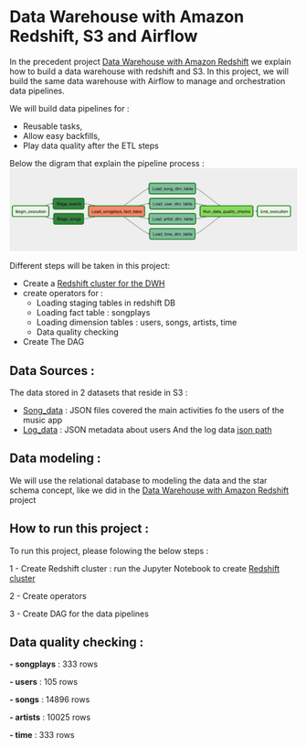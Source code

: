 # Data Warehouse with Amazon Redshift, S3 and Airflow
In the precedent project [Data Warehouse with Amazon Redshift](https://github.com/Iaddiop/Cloud_Data_Warehouse) we explain how to build a data warehouse with redshift and S3. In this project, we will build the same data warehouse with Airflow to manage and orchestration data pipelines.

We will build data pipelines for :
- Reusable tasks,
- Allow easy backfills,
- Play data quality after the ETL steps

Below the digram that explain the pipeline process : ![image info](./dag.png)

Different steps will be taken in this project:
- Create a [Redshift cluster for the DWH](https://github.com/Iaddiop/Cloud_Data_Warehouse/blob/master/Creating%20Redshift%20Cluster.ipynb)
- create operators for :
    * Loading staging tables in redshift DB
    * Loading fact table  : songplays
    * Loading dimension tables : users, songs, artists, time
    * Data quality checking
- Create The DAG

## Data Sources :
The data stored in 2 datasets that reside in S3 :
- [Song_data](s3://udacity-dend/song_data) : JSON files covered the main activities fo the users of the music app
- [Log_data](s3://udacity-dend/log_data) : JSON metadata about users
And the log data [json path](s3://udacity-dend/log_json_path.json)

## Data modeling :
We will use the relational database to modeling the data and the star schema concept, like we did in the [Data Warehouse with Amazon Redshift](https://github.com/Iaddiop/Cloud_Data_Warehouse) project

## How to run this project :
To run this project, please folowing the below steps :

1 - Create Redshift cluster : run the Jupyter Notebook to create [Redshift cluster](https://github.com/Iaddiop/Cloud_Data_Warehouse/blob/master/Creating%20Redshift%20Cluster.ipynb)

2 - Create operators

3 - Create DAG for the data pipelines

## Data quality checking :

**- songplays** : 333 rows

**- users** : 105 rows

**- songs** : 14896 rows

**- artists** : 10025 rows

**- time** : 333 rows
